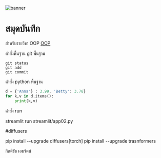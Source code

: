 ![banner](https://github.com/66114540092/66114540092.github.io/assets/159877867/5bc76388-4899-4d4b-9971-d0d2f440d38c)

# สมุดบันทึก

สำหรับรายวิชา OOP [OOP](https://66114540092.github.io)

คำสั่งพื้นฐาน git พื้นฐาน
```
git status
git add
git commit
```

คำสั่ง python พื้นฐาน
``` python
d = {'Anna'} : 3.99, 'Betty': 3.78}
for k,v in d.items():
    print(k,v)
```
คำสั่ง run

streamlit run streamlit/app02.py

#diffusers

pip install --upgrade diffusers[torch]
pip install --upgrade trasnformers

กิตติธัช เอมรัตน์